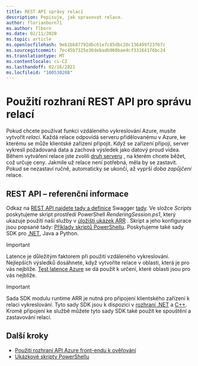 ```yaml
---
title: REST API správy relací
description: Popisuje, jak spravovat relace.
author: florianborn71
ms.author: flborn
ms.date: 02/11/2020
ms.topic: article
ms.openlocfilehash: 9eb1bb87792dbc61e7c85dbc20c136499f23f67c
ms.sourcegitcommit: 7ec45b7325e36debadb960bae4cf33164176bc24
ms.translationtype: MT
ms.contentlocale: cs-CZ
ms.lasthandoff: 02/16/2021
ms.locfileid: "100530208"
---
```

# <a name="use-the-session-management-rest-api"></a>Použití rozhraní REST API pro správu relací

Pokud chcete používat funkci vzdáleného vykreslování Azure, musíte vytvořit *relaci*. Každá relace odpovídá serveru přidělovanému v Azure, ke kterému se může klientské zařízení připojit. Když se zařízení připojí, server vykreslí požadovaná data a zachová výsledek jako datový proud videa. Během vytváření relace jste zvolili [druh serveru](../reference/vm-sizes.md) , na kterém chcete běžet, což určuje ceny. Jakmile už relace není potřebná, měla by se zastavit. Pokud se nezastaví ručně, automaticky se ukončí, až vyprší *doba zapůjčení* relace.

## <a name="rest-api-reference"></a>REST API – referenční informace

Odkaz na [REST API najdete tady a definice](https://docs.microsoft.com/rest/api/mixedreality/2021-01-01preview/remoterendering) Swagger [tady](https://github.com/Azure/azure-rest-api-specs/tree/master/specification/mixedreality/data-plane/Microsoft.MixedReality).
Ve složce *Scripts* poskytujeme skript prostředí PowerShell *RenderingSession.ps1*, který ukazuje použití naší služby v [úložišti ukázek ARR](https://github.com/Azure/azure-remote-rendering) . Skript a jeho konfigurace jsou popsané tady: [Příklady skriptů PowerShellu](../samples/powershell-example-scripts.md).
Poskytujeme také sady SDK pro [.NET](https://github.com/Azure/azure-sdk-for-net/tree/master/sdk/mixedreality/Azure.MixedReality.RemoteRendering), Java a Python.

> [!IMPORTANT]
> Latence je důležitým faktorem při použití vzdáleného vykreslování. Nejlepších výsledků dosáhnete, když vytvoříte relace v oblasti, která je pro vás nejblíže. [Test latence Azure](https://www.azurespeed.com/Azure/Latency) se dá použít k určení, které oblasti jsou pro vás nejblíže.

> [!IMPORTANT]
> Sada SDK modulu runtime ARR je nutná pro připojení klientského zařízení k relaci vykreslování. Tyto sady SDK jsou k dispozici v [rozhraní .NET](https://docs.microsoft.com/dotnet/api/microsoft.azure.remoterendering?view=remoterendering) a [C++](https://docs.microsoft.com/cpp/api/remote-rendering/). Kromě připojení ke službě můžete tyto sady SDK také použít ke spouštění a zastavování relací.

## <a name="next-steps"></a>Další kroky

* [Použití rozhraní API Azure front-endu k ověřování](frontend-apis.md)
* [Ukázkové skripty PowerShellu](../samples/powershell-example-scripts.md)
